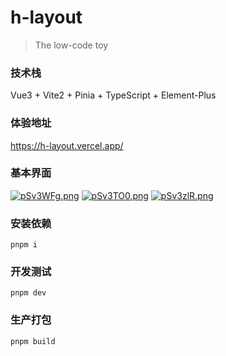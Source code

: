 # h-layout
> The low-code toy
>

### 技术栈
Vue3 + Vite2 + Pinia + TypeScript + Element-Plus

### 体验地址
https://h-layout.vercel.app/  

### 基本界面
[![pSv3WFg.png](https://s1.ax1x.com/2023/02/22/pSv3WFg.png)](https://imgse.com/i/pSv3WFg)
[![pSv3TO0.png](https://s1.ax1x.com/2023/02/22/pSv3TO0.png)](https://imgse.com/i/pSv3TO0)
[![pSv3zlR.png](https://s1.ax1x.com/2023/02/22/pSv3zlR.png)](https://imgse.com/i/pSv3zlR)

### 安装依赖
```
pnpm i
```

### 开发测试
```
pnpm dev
```

### 生产打包
```
pnpm build
```